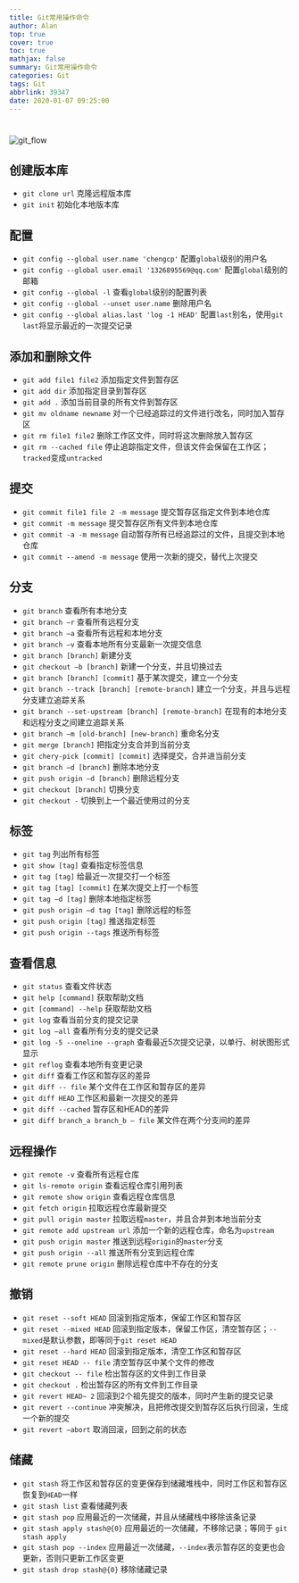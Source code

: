 ```yaml
---
title: Git常用操作命令
author: Alan
top: true
cover: true
toc: true
mathjax: false
summary: Git常用操作命令
categories: Git
tags: Git
abbrlink: 39347
date: 2020-01-07 09:25:00
---
```


# 

![git_flow](https://bubuzou.oss-cn-shenzhen.aliyuncs.com/blog/2019/git_all_01.png)

## 创建版本库

- `git clone url` 克隆远程版本库
- `git init` 初始化本地版本库





## 配置

- `git config --global user.name 'chengcp'` 配置`global`级别的用户名
- `git config --global user.email '1326895569@qq.com'` 配置`global`级别的邮箱
- `git config --global -l` 查看`global`级别的配置列表
- `git config --global --unset user.name` 删除用户名
- `git config --global alias.last 'log -1 HEAD'` 配置`last`别名，使用`git last`将显示最近的一次提交记录

## 添加和删除文件

- `git add file1 file2` 添加指定文件到暂存区
- `git add dir` 添加指定目录到暂存区
- `git add .` 添加当前目录的所有文件到暂存区
- `git mv oldname newname` 对一个已经追踪过的文件进行改名，同时加入暂存区
- `git rm file1 file2` 删除工作区文件，同时将这次删除放入暂存区
- `git rm --cached file` 停止追踪指定文件，但该文件会保留在工作区；`tracked`变成`untracked`

## 提交

- `git commit file1 file 2 -m message` 提交暂存区指定文件到本地仓库
- `git commit -m message` 提交暂存区所有文件到本地仓库
- `git commit -a -m message` 自动暂存所有已经追踪过的文件，且提交到本地仓库
- `git commit --amend -m message` 使用一次新的提交，替代上次提交

## 分支

- `git branch` 查看所有本地分支
- `git branch –r` 查看所有远程分支
- `git branch –a` 查看所有远程和本地分支
- `git branch –v` 查看本地所有分支最新一次提交信息
- `git branch [branch]` 新建分支
- `git checkout –b [branch]` 新建一个分支，并且切换过去
- `git branch [branch] [commit]` 基于某次提交，建立一个分支
- `git branch --track [branch] [remote-branch]` 建立一个分支，并且与远程分支建立追踪关系
- `git branch --set-upstream [branch] [remote-branch]` 在现有的本地分支和远程分支之间建立追踪关系
- `git branch –m [old-branch] [new-branch]` 重命名分支
- `git merge [branch]` 把指定分支合并到当前分支
- `git chery-pick [commit] [commit]` 选择提交，合并进当前分支
- `git branch –d [branch]` 删除本地分支
- `git push origin –d [branch]` 删除远程分支
- `git checkout [branch]` 切换分支
- `git checkout -` 切换到上一个最近使用过的分支

## 标签

- `git tag` 列出所有标签
- `git show [tag]` 查看指定标签信息
- `git tag [tag]` 给最近一次提交打一个标签
- `git tag [tag] [commit]` 在某次提交上打一个标签
- `git tag –d [tag]` 删除本地指定标签
- `git push origin –d tag [tag]` 删除远程的标签
- `git push origin [tag]` 推送指定标签
- `git push origin --tags` 推送所有标签

## 查看信息

- `git status` 查看文件状态
- `git help [command]` 获取帮助文档
- `git [command] --help` 获取帮助文档
- `git log` 查看当前分支的提交记录
- `git log –all` 查看所有分支的提交记录
- `git log -5 --oneline --graph` 查看最近5次提交记录，以单行、树状图形式显示
- `git reflog` 查看本地所有变更记录
- `git diff` 查看工作区和暂存区的差异
- `git diff -- file` 某个文件在工作区和暂存区的差异
- `git diff HEAD` 工作区和最新一次提交的差异
- `git diff --cached` 暂存区和HEAD的差异
- `git diff branch_a branch_b – file` 某文件在两个分支间的差异

## 远程操作

- `git remote -v` 查看所有远程仓库
- `git ls-remote origin` 查看远程仓库引用列表
- `git remote show origin` 查看远程仓库信息
- `git fetch origin` 拉取远程仓库最新提交
- `git pull origin master` 拉取远程`master`，并且合并到本地当前分支
- `git remote add upstream url` 添加一个新的远程仓库，命名为`upstream`
- `git push origin master` 推送到远程`origin`的`master`分支
- `git push origin --all` 推送所有分支到远程仓库
- `git remote prune origin` 删除远程仓库中不存在的分支

## 撤销

- `git reset --soft HEAD` 回滚到指定版本，保留工作区和暂存区
- `git reset --mixed HEAD` 回滚到指定版本，保留工作区，清空暂存区；`--mixed`是默认参数，即等同于`git reset HEAD`
- `git reset --hard HEAD` 回滚到指定版本，清空工作区和暂存区
- `git reset HEAD -- file` 清空暂存区中某个文件的修改
- `git checkout -- file` 检出暂存区的文件到工作目录
- `git checkout .` 检出暂存区的所有文件到工作目录
- `git revert HEAD~ 2` 回滚到2个祖先提交的版本，同时产生新的提交记录
- `git revert --continue` 冲突解决，且把修改提交到暂存区后执行回滚，生成一个新的提交
- `git revert –abort` 取消回滚，回到之前的状态

## 储藏

- `git stash` 将工作区和暂存区的变更保存到储藏堆栈中，同时工作区和暂存区恢复到`HEAD`一样
- `git stash list` 查看储藏列表
- `git stash pop` 应用最近的一次储藏，并且从储藏栈中移除该条记录
- `git stash apply stash@{0}` 应用最近的一次储藏，不移除记录；等同于 `git stash apply`
- `git stash pop --index` 应用最近一次储藏，`--index`表示暂存区的变更也会更新，否则只更新工作区变更
- `git stash drop stash@{0}` 移除储藏记录